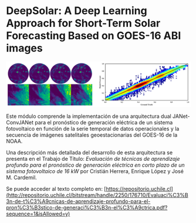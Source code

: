 # DeepSolar: A Deep Learning Approach for Short-Term Solar Forecasting Based on GOES-16 ABI images

![Banner](https://raw.githubusercontent.com/cherrerab/deepsolar/master/bin/banner.png)

Este módulo comprende la implementación de una arquitectura dual JANet-ConvJANet para el pronóstico de generación eléctrica de un sistema fotovoltaico en función de la serie temporal de datos operacionales y la secuencia de imágenes satelitales geoestacionarias del GOES-16 de la NOAA.

Una descripción más detallada del desarrollo de esta arquitectura se presenta en el Trabajo de Título: *Evaluación de técnicas de aprendizaje profundo para el pronóstico de generación eléctrica en corto plazo de un sistema fotovoltaico de 16 kW* por Cristián Herrera, Enrique López y José M. Cardemil.

Se puede acceder al texto completo en: [https://repositorio.uchile.cl](http://repositorio.uchile.cl/bitstream/handle/2250/176710/Evaluaci%C3%B3n-de-t%C3%A9cnicas-de-aprendizaje-profundo-para-el-pron%C3%B3stico-de-generaci%C3%B3n-el%C3%A9ctrica.pdf?sequence=1&isAllowed=y)
